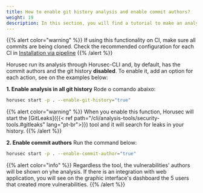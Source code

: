 ```yaml
---
title: How to enable git history analysis and enable commit authors?
weight: 19
description: In this section, you will find a tutorial to make an analysis with git history activated and show who are the authors of vulnerabilities you may found.
---
```


{{% alert color="warning" %}}
If using this functionality on CI, make sure all commits are being cloned. Check the recommended configuration for each CI in [Installation via pipeline](https://horusec.io/docs/tutorials/how-to-enable-git-history-analysis-and-enable-commit-authors/)
{{% /alert %}}

Horusec run its analysis through Horusec-CLI and, by default, has the commit authors and the git history **disabled**. To enable it, add an option for each action, see on the examples below: 

**1. Enable analysis in all git history**
Rode o comando abaixo: 

```bash
horusec start -p . --enable-git-history="true"
```

{{% alert color="warning" %}}
When you enable this function, Horusec will start the [GitLeaks]({{< ref path="/cli/analysis-tools/security-tools.#gitleaks" lang="pt-br">}}) tool and it will search for leaks in your history. 
{{% /alert %}}


**2. Enable commit authors**
Run the command below: 

```bash
horusec start -p . --enable-commit-author="true"
```

{{% alert color="info" %}}
Regardless the tool, the vulnerabilities' authors will be shown on yhe analysis. If there is an integration with web application, you will see on the graphic interface's dashboard the 5 users that created more vulnerabilities.
{{% /alert %}}

